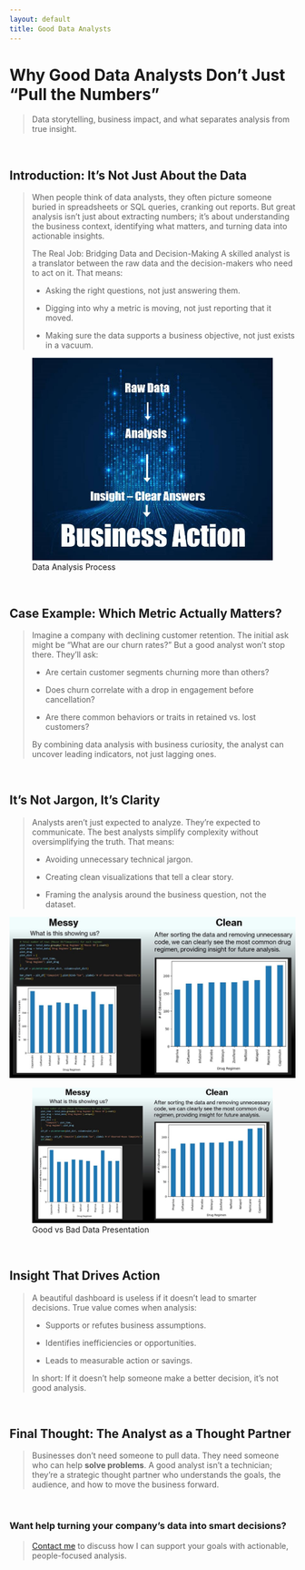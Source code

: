 ```yaml
---
layout: default
title: Good Data Analysts
---
```


# Why Good Data Analysts Don’t Just “Pull the Numbers”

> Data storytelling, business impact, and what separates analysis from true insight.
>

<br>

## Introduction: It’s Not Just About the Data
> When people think of data analysts, they often picture someone buried in spreadsheets or SQL queries, cranking out reports. But great analysis isn’t just about extracting numbers; it’s about understanding the business context, identifying what matters, and turning data into actionable insights.
>
> The Real Job: Bridging Data and Decision-Making
> A skilled analyst is a translator between the raw data and the decision-makers who need to act on it. That means:
> 
> * Asking the right questions, not just answering them.
> 
> * Digging into why a metric is moving, not just reporting that it moved.
> 
> * Making sure the data supports a business objective, not just exists in a vacuum.
> 

<div class="gallery">
  <figure>
  <img src="..\Images\Good_Data_Analysts-Data_Flow.jpg" alt="Data Analyst Pipeline" />
    <figcaption>Data Analysis Process</figcaption>
  </figure>
  </div>

<br>

## Case Example: Which Metric Actually Matters?
> Imagine a company with declining customer retention. The initial ask might be “What are our churn rates?” But a good analyst won’t stop there. They’ll ask:
> 
> * Are certain customer segments churning more than others?
> 
> * Does churn correlate with a drop in engagement before cancellation?
> 
> * Are there common behaviors or traits in retained vs. lost customers?
> 
> By combining data analysis with business curiosity, the analyst can uncover leading indicators, not just lagging ones.
> 

<br>

## It’s Not Jargon, It’s Clarity
> Analysts aren’t just expected to analyze. They’re expected to communicate. The best analysts simplify complexity without oversimplifying the truth. That means:
> 
> * Avoiding unnecessary technical jargon.
> 
> * Creating clean visualizations that tell a clear story.
> 
> * Framing the analysis around the business question, not the dataset.
>

![Data Presentation](..\Images\Good_Data_Analysts-Messy_to_Clear_Charts.JPG)

<div class="gallery">
  <figure>
  <img src="../Images/Good_Data_Analysts-Messy_to_Clear_Charts.jpg" alt="Good vs Bad Data Presentation" />
    <figcaption>Good vs Bad Data Presentation</figcaption>
  </figure>
  </div>

<br>

## Insight That Drives Action
> A beautiful dashboard is useless if it doesn’t lead to smarter decisions. True value comes when analysis:
> 
> * Supports or refutes business assumptions.
> 
> * Identifies inefficiencies or opportunities.
> 
> * Leads to measurable action or savings.
> 
> In short: If it doesn’t help someone make a better decision, it’s not good analysis.
> 

<br>

## Final Thought: The Analyst as a Thought Partner
> Businesses don’t need someone to pull data. They need someone who can help **solve problems**. A good analyst isn’t a technician; they’re a strategic thought partner who understands the goals, the audience, and how to move the business forward.

<br>

### Want help turning your company’s data into smart decisions?
> [Contact me](contact.md) to discuss how I can support your goals with actionable, people-focused analysis.
> 
